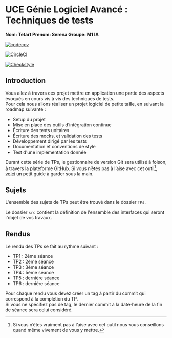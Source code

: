 # UCE Génie Logiciel Avancé : Techniques de tests

**Nom: Tetart
Prenom: Serena
Groupe: M1 IA**

[![codecov](https://codecov.io/gh/SerenaTetart/ceri-m1-techniques-de-test/graph/badge.svg?token=KEMV4XR2ZF)](https://codecov.io/gh/SerenaTetart/ceri-m1-techniques-de-test)

[![CircleCI](https://circleci.com/gh/SerenaTetart/ceri-m1-techniques-de-test.svg?style=svg)](https://circleci.com/gh/SerenaTetart/ceri-m1-techniques-de-test)

[![Checkstyle](https://img.shields.io/badge/checkstyle-passing-brightgreen)](https://circleci-tasks-prod.s3.us-east-1.amazonaws.com/storage/artifacts/a26643bf-8981-4dad-8c48-7bad3b573e6e/f849c5ad-7e64-40f1-8b29-3085aa7498bc/0/target/checkstyle-result.xml?X-Amz-Algorithm=AWS4-HMAC-SHA256&X-Amz-Credential=ASIAQVFQINEOG3VZ3R4K%2F20240319%2Fus-east-1%2Fs3%2Faws4_request&X-Amz-Date=20240319T145718Z&X-Amz-Expires=60&X-Amz-Security-Token=IQoJb3JpZ2luX2VjEOf%2F%2F%2F%2F%2F%2F%2F%2F%2F%2FwEaCXVzLWVhc3QtMSJGMEQCIFKgkZ9LK2R%2Fw4adOi6FLkNJnK%2FO208aXYcghLI4fNjyAiBeh0ZokVfhsZg3ERPmNmyGGWg1Kp%2FyY3fCsFNozCzmxyq0Agjw%2F%2F%2F%2F%2F%2F%2F%2F%2F%2F8BEAMaDDA0NTQ2NjgwNjU1NiIMNORu02fco43edolLKogCrxpTYyCkZ3SAQAcrONoxG8xWYMint%2BbHbgc47eGwN%2FB8JveisiA7CTCJUmgpyjW6Phd0ZniBijasp1gig5NhC5OAcfRaySzjR8NhyFsUWvYXattK4VL3Wiyua%2BzJdZdqejr188CR%2FnJRwFwqHyiKRNiA4bSf3oJnmyysQaSVZhipR2kWVEcCvOH2%2BTS4nHm%2F4uuNFix5TPa5PC6LJqNY6t8RezV%2BponxXYWt%2FVqNA76CW9g%2Bm%2BtSg1Yj9NErjooxUByu1gMo023qfpG8glbID1i%2B2PtB%2FIYqWZgzU9VZqr6SC2oC7rHID7jVowT%2FD4nMi3v7bkfbnoNtLFvCUd2JmGc110GxVPKnMJPJ5q8GOp4B0%2Fsjym48ewAxGsNb1%2Bl%2FAgqZiINgoJidyyWJH3TomhC3U3r4Vxkn%2BVH7VrqgwHYwb86trnWA9QT7lim4chTArde1dshd8uuzoPDZpxIa95G%2FLefr33X1nGxrPdFuX7VJ3v7iEW%2FRRHn%2BVy3n7Y8GsDSm5ry5YYvX1lYgRSKJMCwDgcuIqduaLKGbWzaE1UTxogyLdaS8sHDreh3GadU%3D&X-Amz-SignedHeaders=host&x-id=GetObject&X-Amz-Signature=d94f8989257c383bbfdf89f2c7ae6f0050ade3214a8f55f1450661766fc8991b)

## Introduction

Vous allez à travers ces projet mettre en application une partie des aspects évoqués en cours vis à vis des techniques de tests.  
Pour cela nous allons réaliser un projet logiciel de petite taille, en suivant la roadmap suivante : 
- Setup du projet
- Mise en place des outils d’intégration continue
- Écriture des tests unitaires
- Écriture des mocks, et validation des tests
- Développement dirigé par les tests
- Documentation et conventions de style
- Test d'une implémentation donnée

Durant cette série de TPs, le gestionnaire de version Git sera utilisé à foison, à travers la plateforme GitHub. Si vous n’êtes pas à l’aise avec cet outil[^1], [voici](http://rogerdudler.github.io/git-guide/) un petit guide à garder sous la main.

## Sujets

L'ensemble des sujets de TPs peut être trouvé dans le dossier `TPs`.

Le dossier `src` contient la définition de l'ensemble des interfaces qui seront l'objet de vos travaux.

## Rendus

Le rendu des TPs se fait au rythme suivant :

- TP1 : 2ème séance
- TP2 : 2ème séance
- TP3 : 3ème séance
- TP4 : 5ème séance
- TP5 : dernière séance
- TP6 : dernière séance

Pour chaque rendu vous devez créer un tag à partir du commit qui correspond à la complétion du TP.  
Si vous ne spécifiez pas de tag, le dernier commit à la date-heure de la fin de séance sera celui considéré.

[^1]: Si vous n’êtes vraiment pas à l’aise avec cet outil nous vous conseillons quand même vivement de vous y mettre.
